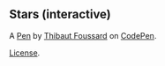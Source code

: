 Stars (interactive)
-------------------


A [Pen](https://codepen.io/Thibka/pen/BRzgOM) by [Thibaut Foussard](https://codepen.io/Thibka) on [CodePen](https://codepen.io).

[License](https://codepen.io/license/pen/BRzgOM).